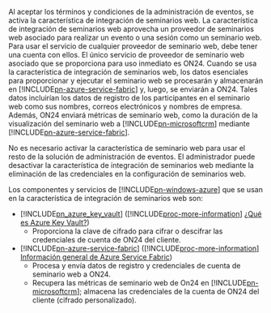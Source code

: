 Al aceptar los términos y condiciones de la administración de eventos, se activa la característica de integración de seminarios web. La característica de integración de seminarios web aprovecha un proveedor de seminarios web asociado para realizar un evento o una sesión como un seminario web. Para usar el servicio de cualquier proveedor de seminario web, debe tener una cuenta con ellos. El único servicio de proveedor de seminario web asociado que se proporciona para uso inmediato es ON24. Cuando se usa la característica de integración de seminarios web, los datos esenciales para proporcionar y ejecutar el seminario web se procesarán y almacenarán en [!INCLUDE[pn-azure-service-fabric](../includes/pn-azure-service-fabric.md)] y, luego, se enviarán a ON24. Tales datos incluirían los datos de registro de los participantes en el seminario web como sus nombres, correos electrónicos y nombres de empresa. Además, ON24 enviará métricas de seminario web, como la duración de la visualización del seminario web a [!INCLUDE[pn-microsoftcrm](../includes/pn-microsoftcrm.md)] mediante [!INCLUDE[pn-azure-service-fabric](../includes/pn-azure-service-fabric.md)].

No es necesario activar la característica de seminario web para usar el resto de la solución de administración de eventos. El administrador puede desactivar la característica de integración de seminarios web mediante la eliminación de las credenciales en la configuración de seminarios web.

Los componentes y servicios de [!INCLUDE[pn-windows-azure](../includes/pn-windows-azure.md)] que se usan en la característica de integración de seminarios web son:

- [!INCLUDE[pn_azure_key_vault](../includes/pn_azure_key_vault.md)] ([!INCLUDE[proc-more-information](../includes/proc-more-information.md)] [¿Qué es Azure Key Vault?](https://docs.microsoft.com/azure/key-vault/key-vault-whatis))
  - Proporciona la clave de cifrado para cifrar o descifrar las credenciales de cuenta de ON24 del cliente.
- [!INCLUDE[pn-azure-service-fabric](../includes/pn-azure-service-fabric.md)] ([!INCLUDE[proc-more-information](../includes/proc-more-information.md)] [Información general de Azure Service Fabric](https://docs.microsoft.com/azure/service-fabric/service-fabric-overview))
  - Procesa y envía datos de registro y credenciales de cuenta de seminario web a ON24.
  - Recupera las métricas de seminario web de On24 en [!INCLUDE[pn-microsoftcrm](../includes/pn-microsoftcrm.md)]; almacena las credenciales de la cuenta de ON24 del cliente (cifrado personalizado).
